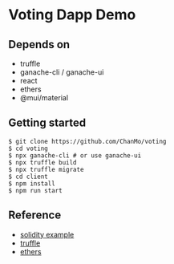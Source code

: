 # Voting Dapp Demo

## Depends on

* truffle
* ganache-cli / ganache-ui
* react
* ethers
* @mui/material

## Getting started

```
$ git clone https://github.com/ChanMo/voting
$ cd voting
$ npx ganache-cli # or use ganache-ui
$ npx truffle build
$ npx truffle migrate
$ cd client
$ npm install
$ npm run start
```

## Reference

* [solidity example](https://docs.soliditylang.org/en/v0.8.11/solidity-by-example.html#voting)
* [truffle](http://trufflesuite.com/docs/truffle/quickstart.html)
* [ethers](https://docs.ethers.io/v5/getting-started/)
